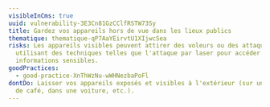 ```yaml
---
visibleInCms: true
uuid: vulnerability-3E3Cn81GzCClfRSTW73Sy
title: Gardez vos appareils hors de vue dans les lieux publics
thematique: thematique-qP7AaYEirvtU1XIjwcSea
risks: Les appareils visibles peuvent attirer des voleurs ou des attaquants
  utilisant des techniques telles que l'attaque par laser pour accéder à des
  informations sensibles.
goodPractices:
  - good-practice-XnThWzNu-wWHNezbaPoFl
dontDo: Laisser vos appareils exposés et visibles à l'extérieur (sur une table
  de café, dans une voiture, etc.).
---
```

